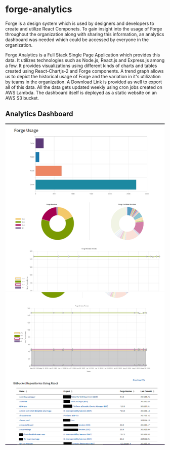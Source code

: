 # forge-analytics
Forge is a design system which is used by designers and developers to create and utilize React Componets. To gain insight into the usage of Forge throughout the organization along with sharing this information, an analytics dashboard was needed which could be accessed by everyone in the organization.

Forge Analytics is a Full Stack Single Page Application which provides this data. It utilizes technologies such as Node.js, React.js and Express.js among a few. It provides visualizations using different kinds of charts and tables created using React-Chartjs-2 and Forge components. A trend graph allows us to depict the historical usage of Forge and the variation in it's utilization by teams in the organization. A Download Link is provided as well to export all of this data. All the data gets updated weekly using cron jobs created on AWS Lambda. The dashboard itself is deployed as a static website on an AWS S3 bucket.

## Analytics Dashboard
![](dashboard1.png?raw=true)
![](dashboard2.png?raw=true)
